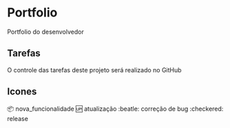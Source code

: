# Portfolio
Portfolio do desenvolvedor

## Tarefas
O controle das tarefas deste projeto será realizado no GitHub

## Icones
:package: nova_funcionalidade
:up: atualização
:beatle: correção de bug
:checkered: release